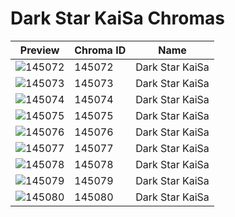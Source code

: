 # Dark Star KaiSa Chromas



| Preview | Chroma ID | Name |
|---------|-----------|------|
| ![145072](https://raw.communitydragon.org/latest/plugins/rcp-be-lol-game-data/global/default/v1/champion-chroma-images/145/145072.png) | 145072 | Dark Star KaiSa |
| ![145073](https://raw.communitydragon.org/latest/plugins/rcp-be-lol-game-data/global/default/v1/champion-chroma-images/145/145073.png) | 145073 | Dark Star KaiSa |
| ![145074](https://raw.communitydragon.org/latest/plugins/rcp-be-lol-game-data/global/default/v1/champion-chroma-images/145/145074.png) | 145074 | Dark Star KaiSa |
| ![145075](https://raw.communitydragon.org/latest/plugins/rcp-be-lol-game-data/global/default/v1/champion-chroma-images/145/145075.png) | 145075 | Dark Star KaiSa |
| ![145076](https://raw.communitydragon.org/latest/plugins/rcp-be-lol-game-data/global/default/v1/champion-chroma-images/145/145076.png) | 145076 | Dark Star KaiSa |
| ![145077](https://raw.communitydragon.org/latest/plugins/rcp-be-lol-game-data/global/default/v1/champion-chroma-images/145/145077.png) | 145077 | Dark Star KaiSa |
| ![145078](https://raw.communitydragon.org/latest/plugins/rcp-be-lol-game-data/global/default/v1/champion-chroma-images/145/145078.png) | 145078 | Dark Star KaiSa |
| ![145079](https://raw.communitydragon.org/latest/plugins/rcp-be-lol-game-data/global/default/v1/champion-chroma-images/145/145079.png) | 145079 | Dark Star KaiSa |
| ![145080](https://raw.communitydragon.org/latest/plugins/rcp-be-lol-game-data/global/default/v1/champion-chroma-images/145/145080.png) | 145080 | Dark Star KaiSa |